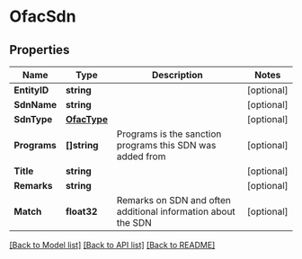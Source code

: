 # OfacSdn

## Properties

Name | Type | Description | Notes
------------ | ------------- | ------------- | -------------
**EntityID** | **string** |  | [optional] 
**SdnName** | **string** |  | [optional] 
**SdnType** | [**OfacType**](OfacType.md) |  | [optional] 
**Programs** | **[]string** | Programs is the sanction programs this SDN was added from | [optional] 
**Title** | **string** |  | [optional] 
**Remarks** | **string** |  | [optional] 
**Match** | **float32** | Remarks on SDN and often additional information about the SDN | [optional] 

[[Back to Model list]](../README.md#documentation-for-models) [[Back to API list]](../README.md#documentation-for-api-endpoints) [[Back to README]](../README.md)


